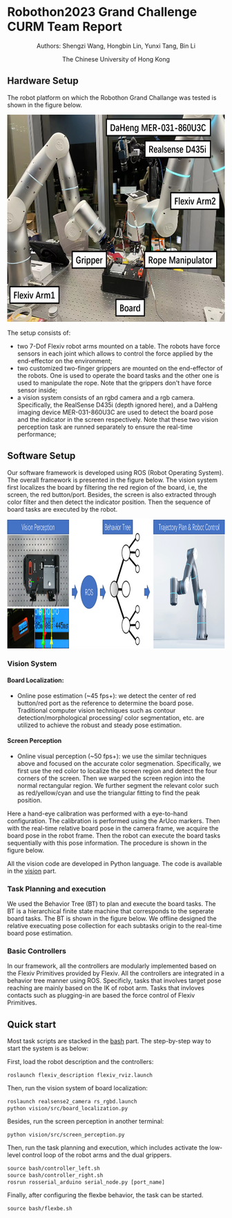 # Robothon2023 Grand Challenge CURM Team Report
<p align="center">
Authors: Shengzi Wang, Hongbin Lin, 
Yunxi Tang, Bin Li
</p>
<p align="center">
The Chinese University of Hong Kong
</p>

## Hardware Setup
The robot platform on which the Robothon Grand Challange was tested is shown in the figure below.
<p align="center">
  <img height="480" src="asserts/robotsetup.png">
</p>

The setup consists of:
- two 7-Dof Flexiv robot arms mounted on a table. The robots have force sensors in each joint which allows to control the force applied by the end-effector on the environment;
- two customized two-finger grippers are mounted on the end-effector of the robots. One is used to operate the board tasks and the other one is
 used to manipulate the rope. Note that the grippers don't have force sensor inside;
- a vision system consists of an rgbd camera and a rgb camera. Specifically, the RealSense D435i (depth ignored here), and a DaHeng imaging device MER-031-860U3C are used to 
detect the board pose and the indicator in the screen respectively. Note that these two vision perception task are runned separately to ensure the real-time performance;

## Software Setup
Our software framework is developed using ROS (Robot Operating System). The overall framework is presented in the
figure below. The vision system first localizes the board by filtering the red region of the board,
i.e, the screen, the red button/port. Besides, the screen is also extracted through color filter and then
detect the indicator position. Then the sequence of board tasks are executed by the robot.
<p align="center">
  <img height="300" src="asserts/system_framework.png">
</p>

### Vision System 
#### Board Localization:
- Online pose estimation (~45 fps+): we detect the center of red button/red port as the reference 
to determine the board pose. Traditional computer vision techniques such as contour detection/morphological processing/
color segmentation, etc. are utilized to achieve the robust and steady pose estimation.

#### Screen Perception
- Online visual perception (~50 fps+): we use the similar techniques above and focused on the accurate color segmenation. 
Specifically, we first use the red color to localize the screen region and detect the four corners of the screen. Then we
warped the screen region into the normal rectangular region. We further segment the relevant color such as red/yellow/cyan 
and use the triangular fitting to find the peak position. 

Here a hand-eye calibration was performed with a eye-to-hand configuration. The calibration is performed using the 
ArUco markers. Then with the real-time relative board pose in the camera frame, we acquire the board pose in the robot frame.
Then the robot can execute the board tasks sequentially with this pose information. The procedure is shown in the figure below.

All the vision code are developed in Python language. The code is available in the 
[vision](https://github.com/edward9503/CURM1.0_Robothon2023/tree/main/vision) part.

### Task Planning and execution
We used the Behavior Tree (BT) to plan and execute the board tasks. The BT is a hierarchical finite state machine that corresponds
to the seperate board tasks. The BT is shown in the figure below. We offline designed the relative execuating pose collection for each subtasks origin to the real-time board pose estimation.

### Basic Controllers
In our framework, all the controllers are modularly implemented based on the Flexiv Primitives provided by Flexiv. All the controllers are integrated in a behavior tree manner using ROS. Specificly, tasks that involves target pose reaching are mainly based on the IK of robot arm. Tasks that invloves contacts such as plugging-in are based the force control of Flexiv Primitives.

## Quick start
Most task scripts are stacked in the [bash](https://github.com/edward9503/CURM1.0_Robothon2023/tree/main/bash) part. The step-by-step way to start the system is as below:

First, load the robot description and the controllers:
```
roslaunch flexiv_description flexiv_rviz.launch
```
Then, run the vision system of board localization:
```
roslaunch realsense2_camera rs_rgbd.launch
python vision/src/board_localization.py
```
Besides, run the screen perception in another terminal:
```
python vision/src/screen_perception.py
```
Then, run the task planning and execution, which includes activate the low-level control loop of the robot arms and the dual grippers.
```
source bash/controller_left.sh
source bash/controller_right.sh
rosrun rosserial_arduino serial_node.py [port_name]
```
Finally, after configuring the flexbe behavior, the task can be started.
```
source bash/flexbe.sh
```


